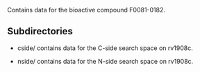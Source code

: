 Contains data for the bioactive compound F0081-0182.

## Subdirectories

- cside/ contains data for the C-side search space on rv1908c.

- nside/ contains data for the N-side search space on rv1908c.

